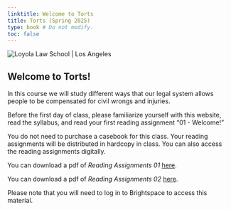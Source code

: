 ```yaml
---
linktitle: Welcome to Torts
title: Torts (Spring 2025)
type: book # Do not modify.
toc: false
---
```

![Loyola Law School | Los Angeles](lls_banner.gif)

## Welcome to Torts!

In this course we will study different ways that our legal system allows people to be compensated for civil wrongs and injuries.

Before the first day of class, please familiarize yourself with this website, read the syllabus, and read your first reading assignment “01 - Welcome!” 

You do not need to purchase a casebook for this class. Your reading assignments will be distributed in hardcopy in class. You can also access the reading assignments digitally.

You can download a pdf of _Reading Assignments 01_ [here](https://brightspace.lmu.edu/d2l/le/content/263272/viewContent/3331852/View).

You can download a pdf of _Reading Assignments 02_ [here](https://brightspace.lmu.edu/d2l/le/content/263272/viewContent/3331853/View). 

Please note that you will need to log in to Brightspace to access this material.